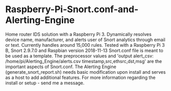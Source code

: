 # Raspberry-Pi-Snort.conf-and-Alerting-Engine
Home router IDS solution with a Raspberry Pi 3. Dynamically resolves device name, manufacturer, and alerts user of Snort analytics through email or text. Currently handles around 15,000 rules.
Tested with a Raspberry Pi 3 B, Snort 2.9.7.0 and Raspbian version 2018-11-13
Snort.conf file is meant to be used as a template. 
The preprocessor values and 'output alert_csv: /home/pi/Alerting_Engine/alerts.csv timestamp,src,ethsrc,dst,msg' are the important aspects of Snort.conf.
The Alerting Engine (generate_snort_report.sh) needs basic modification upon install and serves as a host to add additional features.
For more information regarding the install or setup - send me a message.
